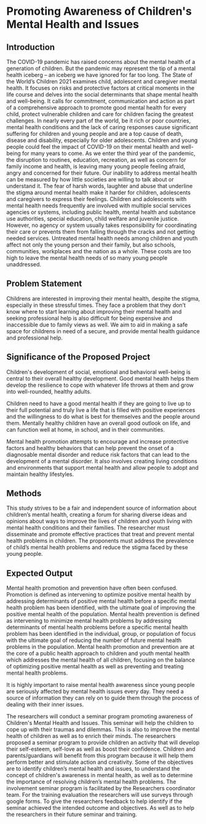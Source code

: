 # Promoting Awareness of Children's Mental Health and Issues

## Introduction
The COVID-19 pandemic has raised concerns about the mental health of a generation of children. But the pandemic may represent the tip of a mental health iceberg – an iceberg we have ignored for far too long. The State of the World’s Children 2021 examines child, adolescent and caregiver mental health. It focuses on risks and protective factors at critical moments in the life course and delves into the social determinants that shape mental health and well-being. 
It calls for commitment, communication and action as part of a comprehensive approach to promote good mental health for every child, protect vulnerable children and care for children facing the greatest challenges. In nearly every part of the world, be it rich or poor countries, mental health conditions and the lack of caring responses cause significant suffering for children and young people and are a top cause of death, disease and disability, especially for older adolescents. Children and young people could feel the impact of COVID-19 on their mental health and well-being for many years to come. As we enter the third year of the pandemic, the disruption to routines, education, recreation, as well as concern for family income and health, is leaving many young people feeling afraid, angry and concerned for their future. Our inability to address mental health can be measured by how little societies are willing to talk about or understand it. The fear of harsh words, laughter and abuse that underline the stigma around mental health make it harder for children, adolescents and caregivers to express their feelings.
Children and adolescents with mental health needs frequently are involved with multiple social services agencies or systems, including public health, mental health and substance use authorities, special education, child welfare and juvenile justice. However, no agency or system usually takes responsibility for coordinating their care or prevents them from falling through the cracks and not getting needed services. Untreated mental health needs among children and youth affect not only the young person and their family, but also schools, communities, workplaces and the nation as a whole. These costs are too high to leave the mental health needs of so many young people unaddressed.

## Problem Statement
Childrens are interested in improving their mental health, despite the stigma, especially in these stressful times. They face a problem that they don’t know where to start learning about improving their mental health and seeking professional help is also difficult for being expensive and inaccessible due to family views as well. We aim to aid in making a safe space for childrens in need of a secure, and provide mental health guidance and professional help.

## Significance of the Proposed Project
Children's development of social, emotional and behavioral well-being is central to their overall healthy development. Good mental health helps them develop the resilience to cope with whatever life throws at them and grow into well-rounded, healthy adults.

 Children need to have a good mental health if they are going to live up to their full potential and truly live a life that is filled with positive experiences and the willingness to do what is best for themselves and the people around them. Mentally healthy children have an overall good outlook on life, and can function well at home, in school, and in their communities.

Mental health promotion attempts to encourage and increase protective factors and healthy behaviors that can help prevent the onset of a diagnosable mental disorder and reduce risk factors that can lead to the development of a mental disorder. It also involves creating living conditions and environments that support mental health and allow people to adopt and maintain healthy lifestyles.

## Methods
This study strives to be a fair and independent source of information about children’s mental health, creating a forum for sharing diverse ideas and opinions about ways to improve the lives of children and youth living with mental health conditions and their families. The researcher must disseminate and promote effective practices that treat and prevent mental health problems in children. The proponents must address the prevalence of child’s mental health problems and reduce the stigma faced by these young people.

## Expected Output
Mental health promotion and prevention have often been confused. Promotion is defined as intervening to optimize positive mental health by addressing determinants of positive mental health before a specific mental health problem has been identified, with the ultimate goal of improving the positive mental health of the population. Mental health prevention is defined as intervening to minimize mental health problems by addressing determinants of mental health problems before a specific mental health problem has been identified in the individual, group, or population of focus with the ultimate goal of reducing the number of future mental health problems in the population. Mental health promotion and prevention are at the core of a public health approach to children and youth mental health which addresses the mental health of all children, focusing on the balance of optimizing positive mental health as well as preventing and treating mental health problems.
  
It is highly important to raise mental health awareness since young people are seriously affected by mental health issues every day. They need a source of information they can rely on to guide them through the process of dealing with their inner issues.

The researchers will conduct a seminar program promoting awareness of Children's Mental Health and Issues. This seminar will help the children to cope up with their traumas and dilemmas. This is also to improve the mental health of children as well as to enrich their minds. The researchers proposed a seminar program to provide children an activity that will develop their self-esteem, self-love as well as boost their confidence. Children and parents/guardians will benefit from this program because it will help them perform better and stimulate action and creativity. Some of the objectives are to identify children’s mental health and issues, to understand the concept of children's awareness in mental health, as well as to determine the importance of resolving children’s mental health problems. The involvement seminar program is facilitated by the Researchers coordinator team. For the training evaluation the researchers will use surveys through google forms. To give the researchers feedback to help identify if the seminar achieved the intended outcome and objectives. As well as to help the researchers in their future seminar and training.
